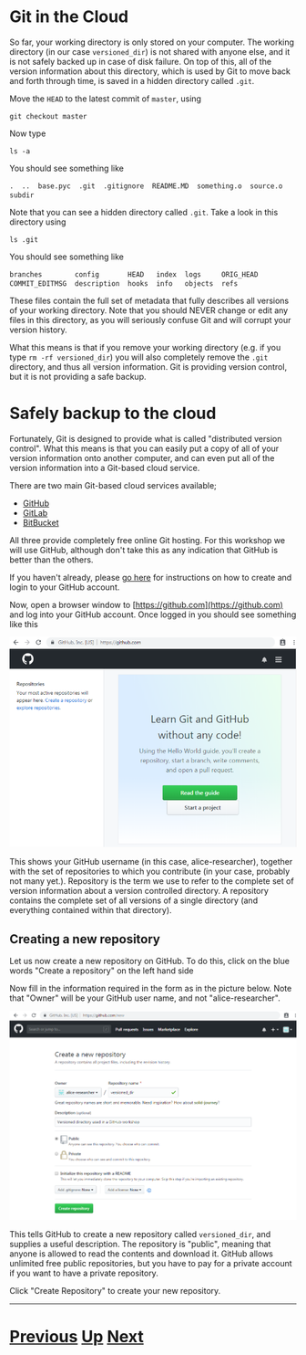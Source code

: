 # Git in the Cloud

So far, your working directory is only stored on your computer.
The working directory (in our case `versioned_dir`)
is not shared with anyone else, and it is not safely backed up in case
of disk failure. On top of this, all of the version information about
this directory, which is used by Git to move back and forth through
time, is saved in a hidden directory called `.git`.

Move the `HEAD` to the latest commit of `master`, using

```
git checkout master
```

Now type

```
ls -a
```

You should see something like

```
.  ..  base.pyc  .git  .gitignore  README.MD  something.o  source.o  subdir
```

Note that you can see a hidden directory called `.git`. Take a look in this
directory using

```
ls .git
```

You should see something like

```
branches        config       HEAD   index  logs     ORIG_HEAD
COMMIT_EDITMSG  description  hooks  info   objects  refs
```

These files contain the full set of metadata that fully describes all
versions of your working directory. Note that you should NEVER change or
edit any files in this directory, as you will seriously confuse Git and
will corrupt your version history.

What this means is that if you remove your working directory
(e.g. if you type `rm -rf versioned_dir`) you will also completely
remove the `.git` directory, and thus all version information. 
Git is providing version control, but it is 
not providing a safe backup.

# Safely backup to the cloud

Fortunately, Git is designed to provide what is called "distributed
version control". What this means is that you can easily put a copy
of all of your version information onto another computer, and can
even put all of the version information into a Git-based cloud service.

There are two main Git-based cloud services available;

* [GitHub](https://github.com)
* [GitLab](https://gitlab.com)
* [BitBucket](https://bitbucket.org)

All three provide completely free online Git hosting.
For this workshop we will use GitHub, although don't take this
as any indication that GitHub is better than the others.

If you haven't already, please [go here](github_register.md) for instructions
on how to create and login to your GitHub account.

Now, open a browser window to [https://github.com](https://github.com) and 
log into your GitHub account. Once logged in you should see something
like this

![Image showing GitHub logged in home page](github_home.png)

This shows your GitHub username (in this case, alice-researcher), together with
the set of repositories to which you contribute (in your case, probably 
not many yet.). Repository is the
term we use to refer to the complete set of version information about
a version controlled directory. A repository contains the complete set
of all versions of a single directory (and everything contained within
that directory).

## Creating a new repository

Let us now create a new repository on GitHub. To do this, click on the 
blue words "Create a repository" on the left hand side

Now fill in the information required in the form as in the picture below.
Note that "Owner" will be your GitHub user name, and not "alice-researcher".

![Image showing how to create a new repository](github_createrepo.png)

This tells GitHub to create a new repository called `versioned_dir`, 
and supplies a useful description. The repository is "public", meaning
that anyone is allowed to read the contents and download it. GitHub allows
unlimited free public repositories, but you have to pay for a private
account if you want to have a private repository.

Click "Create Repository" to create your new repository.

***

# [Previous](subdirs.md) [Up](README.md) [Next](push.md)

